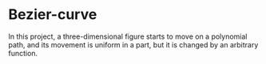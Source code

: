 # Bezier-curve
In this project, a three-dimensional figure starts to move on a polynomial path, and its movement is uniform in a part, but it is changed by an arbitrary function.
